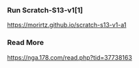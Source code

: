 ### Run Scratch-S13-v1[1]
https://morirtz.github.io/scratch-s13-v1-a1

### Read More
https://nga.178.com/read.php?tid=37738163
